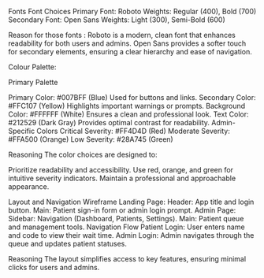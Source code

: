  Fonts
Font Choices
Primary Font: Roboto
Weights: Regular (400), Bold (700)
Secondary Font: Open Sans
Weights: Light (300), Semi-Bold (600)

Reason for those fonts :
Roboto is a modern, clean font that enhances readability for both users and admins.
Open Sans provides a softer touch for secondary elements, ensuring a clear hierarchy and ease of navigation.



Colour Palette:

Primary Palette

Primary Color: #007BFF (Blue)
Used for buttons and links.
Secondary Color: #FFC107 (Yellow)
Highlights important warnings or prompts.
Background Color: #FFFFFF (White)
Ensures a clean and professional look.
Text Color: #212529 (Dark Gray)
Provides optimal contrast for readability.
Admin-Specific Colors
Critical Severity: #FF4D4D (Red)
Moderate Severity: #FFA500 (Orange)
Low Severity: #28A745 (Green)

Reasoning
The color choices are designed to:

Prioritize readability and accessibility.
Use red, orange, and green for intuitive severity indicators.
Maintain a professional and approachable appearance.

Layout and Navigation
Wireframe
Landing Page:
Header: App title and login button.
Main: Patient sign-in form or admin login prompt.
Admin Page:
Sidebar: Navigation (Dashboard, Patients, Settings).
Main: Patient queue and management tools.
Navigation Flow
Patient Login:
User enters name and code to view their wait time.
Admin Login:
Admin navigates through the queue and updates patient statuses.

Reasoning
The layout simplifies access to key features, ensuring minimal clicks for users and admins.


